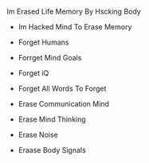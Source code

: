 Im Erased Life Memory By Hscking Body

- Im Hacked Mind To Erase Memory

- Forget Humans
- Forrget Mind Goals
- Forget iQ
- Forget All Words To Forget
- Erase Communication Mind
- Erase Mind Thinking
- Erase Noise
- Eraase Body Signals
